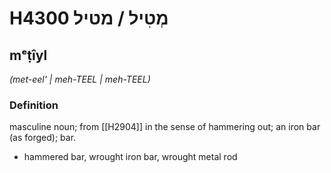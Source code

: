 # H4300 מְטִיל / מטיל

## mᵉṭîyl

_(met-eel' | meh-TEEL | meh-TEEL)_

### Definition

masculine noun; from [[H2904]] in the sense of hammering out; an iron bar (as forged); bar.

- hammered bar, wrought iron bar, wrought metal rod
